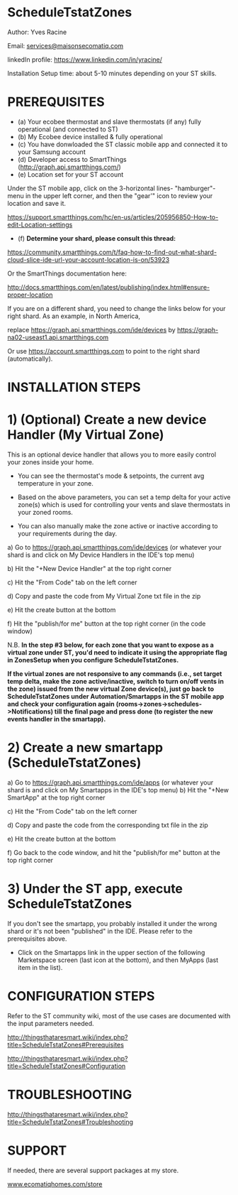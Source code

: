 ScheduleTstatZones
==================

Author: Yves Racine

Email: services@maisonsecomatiq.com

linkedIn profile: https://www.linkedin.com/in/yracine/

Installation Setup time: about 5-10 minutes depending on your ST skills.


PREREQUISITES
=====================

- (a) Your ecobee thermostat and slave thermostats (if any) fully operational (and connected to ST)
- (b) My Ecobee device installed & fully operational
- (c) You have donwloaded the ST classic mobile app and connected it to your Samsung account
- (d) Developer access to SmartThings (http://graph.api.smartthings.com/)
- (e) Location set for your ST account    

Under the ST mobile app, click on the 3-horizontal lines- "hamburger"- menu in the upper left corner, and then the "gear'" icon to review your location and save it.

https://support.smartthings.com/hc/en-us/articles/205956850-How-to-edit-Location-settings

-  (f) <b> Determine your shard, please consult this thread: </b> 


https://community.smartthings.com/t/faq-how-to-find-out-what-shard-cloud-slice-ide-url-your-account-location-is-on/53923

Or the SmartThings documentation here:

http://docs.smartthings.com/en/latest/publishing/index.html#ensure-proper-location

If you are on a different shard, you need to change the links below for your right shard. 
As an example, in North America, 

replace https://graph.api.smartthings.com/ide/devices by https://graph-na02-useast1.api.smartthings.com


Or use  https://account.smartthings.com to point to the right shard (automatically).



INSTALLATION STEPS
=====================


# 1) (Optional) Create a new device Handler (My Virtual Zone)

This is an optional device handler that allows you to more easily control your zones
inside your home. 

- You can see the thermostat's mode & setpoints, the current avg temperature in your zone. 

- Based on the above parameters, you can set a temp delta
for your active zone(s) which is used for controlling your vents and slave thermostats in your zoned rooms. 

- You can also manually make the zone active or inactive according to
your requirements during the day.

a) Go to https://graph.api.smartthings.com/ide/devices   (or whatever your shard is and click on My Device Handlers in the IDE's top menu)

b) Hit the "+New Device Handler" at the top right corner

c) Hit the "From Code" tab on the left corner

d) Copy and paste the code  from My Virtual Zone txt file in the zip 

e) Hit the create button at the bottom

f) Hit the "publish/for me" button at the top right corner (in the code window)

N.B. <b> In the step #3 below, for each zone that you want to expose as a virtual zone under ST, you'd need to
indicate it using the appropriate flag in ZonesSetup when you configure ScheduleTstatZones.

If the virtual zones are not responsive to any commands (i.e., set target temp delta, make the zone active/inactive, switch to turn on/off vents in the zone) issued from the new virtual Zone device(s), just go back to ScheduleTstatZones under Automation/Smartapps in the ST mobile app and check your configuration again (rooms->zones->schedules->Notifications) till the final page and press done (to register the new events handler in the smartapp).</b>


# 2) Create a new smartapp (ScheduleTstatZones)


a) Go to https://graph.api.smartthings.com/ide/apps  (or whatever your shard is and click on My Smartapps in the IDE's top menu)
b) Hit the "+New SmartApp" at the top right corner

c) Hit the "From Code" tab on the left corner

d) Copy and paste the code  from the corresponding txt file in the zip

e) Hit the create button at the bottom


f) Go back to the code window, and hit the "publish/for me" button at the top right corner 


# 3) Under the ST app, execute ScheduleTstatZones


If you don't see the smartapp, you probably installed it under the wrong shard or it's not been "published" in the IDE. Please refer to the prerequisites above.

- Click on the Smartapps link in the upper section of the following Marketspace screen (last icon at the bottom), and then MyApps (last item in the list).


CONFIGURATION STEPS
=====================

Refer to the ST community wiki, most of the use cases are documented with the input parameters needed.


http://thingsthataresmart.wiki/index.php?title=ScheduleTstatZones#Prerequisites

http://thingsthataresmart.wiki/index.php?title=ScheduleTstatZones#Configuration

TROUBLESHOOTING
=====================

http://thingsthataresmart.wiki/index.php?title=ScheduleTstatZones#Troubleshooting


SUPPORT
========

If needed, there are several support packages at my store.

www.ecomatiqhomes.com/store



